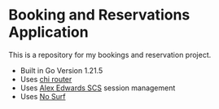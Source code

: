 # Booking and Reservations Application
This is a repository for my bookings and reservation project.
- Built in Go Version 1.21.5
- Uses [chi router](https://github.com/go-chi/chi)
- Uses [Alex Edwards SCS](https://github.com/alexedwards/scs) session management 
- Uses [No Surf](https://github.com/justinas/nosurf)